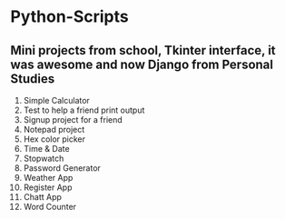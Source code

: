# Python-Scripts
## Mini projects from school, Tkinter interface, it was awesome and now Django from Personal Studies

1. Simple Calculator
2. Test to help a friend print output
3. Signup  project for a friend
4. Notepad project
5. Hex color picker
6. Time & Date
7. Stopwatch
8. Password Generator
9. Weather App
10. Register App
11. Chatt App
12. Word Counter
